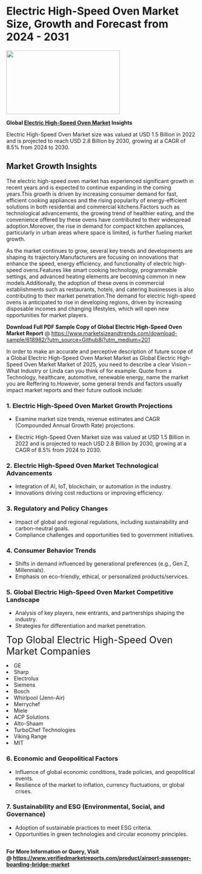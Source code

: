 <H1>Electric High-Speed Oven Market Size, Growth and Forecast from 2024 - 2031</H1><img class="aligncenter size-medium wp-image-584254" src="https://thirdeyenews.in/wp-content/uploads/2024/09/Global-Market-Research-300x168.jpeg" alt="" width="300" height="168" /><p><strong>Global&nbsp;<a href="https://www.marketsizeandtrends.com/download-sample/618982/?utm_source=Github8j?utm_medium=201">Electric High-Speed Oven Market</a> Insights</strong></p><p>Electric High-Speed Oven Market size was valued at USD 1.5 Billion in 2022 and is projected to reach USD 2.8 Billion by 2030, growing at a CAGR of 8.5% from 2024 to 2030.</p><p><h2>Market Growth Insights</h2> <p>The electric high-speed oven market has experienced significant growth in recent years and is expected to continue expanding in the coming years.This growth is driven by increasing consumer demand for fast, efficient cooking appliances and the rising popularity of energy-efficient solutions in both residential and commercial kitchens.Factors such as technological advancements, the growing trend of healthier eating, and the convenience offered by these ovens have contributed to their widespread adoption.Moreover, the rise in demand for compact kitchen appliances, particularly in urban areas where space is limited, is further fueling market growth.</p> <p>As the market continues to grow, several key trends and developments are shaping its trajectory.Manufacturers are focusing on innovations that enhance the speed, energy efficiency, and functionality of electric high-speed ovens.Features like smart cooking technology, programmable settings, and advanced heating elements are becoming common in new models.Additionally, the adoption of these ovens in commercial establishments such as restaurants, hotels, and catering businesses is also contributing to their market penetration.The demand for electric high-speed ovens is anticipated to rise in developing regions, driven by increasing disposable incomes and changing lifestyles, which will open new opportunities for market players.</p> <p><span class=""><strong>Download Full PDF Sample Copy of Global Electric High-Speed Oven Market Report</strong> @ <a href="https://www.marketsizeandtrends.com/download-sample/618982/?utm_source=Github8j?utm_medium=201" target="_blank">https://www.marketsizeandtrends.com/download-sample/618982/?utm_source=Github8j?utm_medium=201</a></span></p><p>In order to make an accurate and perceptive description of future scope of a Global&nbsp;Electric High-Speed Oven Market Market as Global&nbsp;Electric High-Speed Oven Market Market of 2025, you need to describe a clear Vision &ndash; What Industry or Linda can you think of for example: Quote from a Technology, healthcare, automotive, renewable energy, name the market you are Reffering to.However, some general trends and factors usually impact market reports and their future outlook include:</p><h3>1.&nbsp;<strong>Electric High-Speed Oven Market Growth Projections</strong></h3><ul><li>Examine market size trends, revenue estimates and CAGR (Compounded Annual Growth Rate) projections.</li><li><p>Electric High-Speed Oven Market size was valued at USD 1.5 Billion in 2022 and is projected to reach USD 2.8 Billion by 2030, growing at a CAGR of 8.5% from 2024 to 2030.</p></li></ul><h3>2.&nbsp;<strong>Electric High-Speed Oven Market Technological Advancements</strong></h3><ul><li>Integration of AI, IoT, blockchain, or automation in the industry.</li><li>Innovations driving cost reductions or improving efficiency.</li></ul><h3>3.&nbsp;<strong>Regulatory and Policy Changes</strong></h3><ul><li>Impact of global and regional regulations, including sustainability and carbon-neutral goals.</li><li>Compliance challenges and opportunities tied to government initiatives.</li></ul><h3>4.&nbsp;<strong>Consumer Behavior Trends</strong></h3><ul><li>Shifts in demand influenced by generational preferences (e.g., Gen Z, Millennials).</li><li>Emphasis on eco-friendly, ethical, or personalized products/services.</li></ul><h3>5.&nbsp;<strong>Global Electric High-Speed Oven Market Competitive Landscape</strong></h3><ul><li>Analysis of key players, new entrants, and partnerships shaping the industry.</li><li>Strategies for differentiation and market penetration.</li></ul><p data-pm-slice="1 1 []"><span style="color: inherit; font-family: inherit; font-size: 25px;">Top Global Electric High-Speed Oven Market Companies</span></p><div class="" data-test-id=""><p><li>GE</li><li> Sharp</li><li> Electrolux</li><li> Siemens</li><li> Bosch</li><li> Whirlpool (Jenn-Air)</li><li> Merrychef</li><li> Miele</li><li> ACP Solutions</li><li> Alto-Shaam</li><li> TurboChef Technologies</li><li> Viking Range</li><li> MIT</li></p></div><h3>6.&nbsp;<strong>Economic and Geopolitical Factors</strong></h3><ul><li>Influence of global economic conditions, trade policies, and geopolitical events.</li><li>Resilience of the market to inflation, currency fluctuations, or global crises.</li></ul><h3>7.&nbsp;<strong>Sustainability and ESG (Environmental, Social, and Governance)</strong></h3><ul><li>Adoption of sustainable practices to meet ESG criteria.</li><li>Opportunities in green technologies and circular economy principles.</li></ul><h2><strong style="font-size: 14px;">For More Information or Query, Visit @&nbsp;</strong><a style="background-color: #ffffff; font-size: 14px;" href="https://www.marketsizeandtrends.com/report/electric-high-speed-oven-market/" target="_blank">https://www.verifiedmarketreports.com/product/airport-passenger-boarding-bridge-market</a></h2>